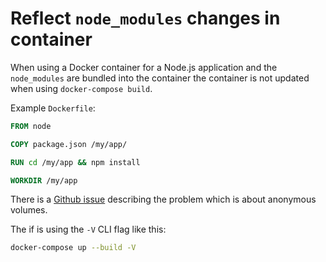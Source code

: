 # Reflect `node_modules` changes in container

When using a Docker container for a Node.js application and the `node_modules` are bundled into the container the container is not updated when using `docker-compose build`.

Example `Dockerfile`:

```Dockerfile
FROM node

COPY package.json /my/app/

RUN cd /my/app && npm install

WORKDIR /my/app
```

There is a [Github issue](https://github.com/docker/compose/issues/4337#issuecomment-358459746) describing the problem which is about anonymous volumes.

The if is using the `-V` CLI flag like this:

```bash
docker-compose up --build -V
```

